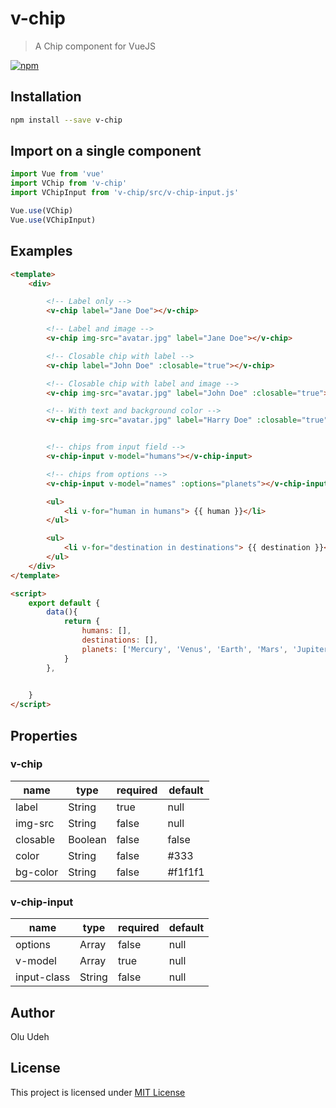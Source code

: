 
# v-chip

>A Chip component for VueJS

[![npm](https://img.shields.io/npm/v/v-chip.svg)](https://www.npmjs.com/package/v-chip)

## Installation

```bash
npm install --save v-chip
```

## Import on a single component

```js
import Vue from 'vue'
import VChip from 'v-chip'
import VChipInput from 'v-chip/src/v-chip-input.js'

Vue.use(VChip)
Vue.use(VChipInput)

```


## Examples

```html
<template>
	<div>

		<!-- Label only -->
		<v-chip label="Jane Doe"></v-chip>

		<!-- Label and image -->
		<v-chip img-src="avatar.jpg" label="Jane Doe"></v-chip>

		<!-- Closable chip with label -->
		<v-chip label="John Doe" :closable="true"></v-chip>

		<!-- Closable chip with label and image -->
		<v-chip img-src="avatar.jpg" label="John Doe" :closable="true"></v-chip>

		<!-- With text and background color -->
		<v-chip img-src="avatar.jpg" label="Harry Doe" :closable="true" bg-color="#003b62" color="#89aec5"></v-chip>


		<!-- chips from input field -->
		<v-chip-input v-model="humans"></v-chip-input>

		<!-- chips from options -->
		<v-chip-input v-model="names" :options="planets"></v-chip-input>

		<ul>
			<li v-for="human in humans"> {{ human }}</li>
		</ul>

		<ul>
			<li v-for="destination in destinations"> {{ destination }}</li>
		</ul>
	</div>
</template>

<script>
	export default {
		data(){
			return {
				humans: [],
				destinations: [],
				planets: ['Mercury', 'Venus', 'Earth', 'Mars', 'Jupiter', 'Saturn',  'Uranus', 'Neptune', 'Pluto']
			}
		},

		
	}
</script>

```

## Properties

### v-chip

| name | type | required | default | 
|--|--| -- | -- | 
| label | String | true | null | 
| img-src | String | false | null | 
| closable | Boolean| false | false | 
| color   | String | false | #333 |
| bg-color | String | false | #f1f1f1 |


### v-chip-input

| name | type | required | default | 
|--|--| -- | -- | 
| options | Array | false | null | 
| v-model | Array | true | null | 
| input-class | String | false | null | 


## Author

 Olu Udeh

## License

This project is licensed under
[MIT License](http://en.wikipedia.org/wiki/MIT_License)


